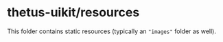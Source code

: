 # thetus-uikit/resources

This folder contains static resources (typically an `"images"` folder as well).
